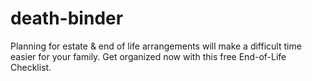 # death-binder
Planning for estate &amp; end of life arrangements will make a difficult time easier for your family. Get organized now with this free End-of-Life Checklist.
